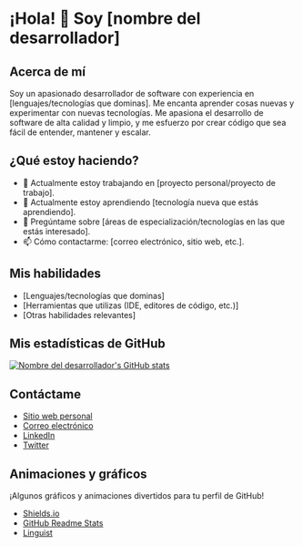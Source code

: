 # ¡Hola! 👋 Soy [nombre del desarrollador]

## Acerca de mí

Soy un apasionado desarrollador de software con experiencia en [lenguajes/tecnologías que dominas]. Me encanta aprender cosas nuevas y experimentar con nuevas tecnologías. Me apasiona el desarrollo de software de alta calidad y limpio, y me esfuerzo por crear código que sea fácil de entender, mantener y escalar.

## ¿Qué estoy haciendo?

- 🔭 Actualmente estoy trabajando en [proyecto personal/proyecto de trabajo].
- 🌱 Actualmente estoy aprendiendo [tecnología nueva que estás aprendiendo].
- 💬 Pregúntame sobre [áreas de especialización/tecnologías en las que estás interesado].
- 📫 Cómo contactarme: [correo electrónico, sitio web, etc.].

## Mis habilidades

- [Lenguajes/tecnologías que dominas]
- [Herramientas que utilizas (IDE, editores de código, etc.)]
- [Otras habilidades relevantes]

## Mis estadísticas de GitHub

[![Nombre del desarrollador's GitHub stats](https://github-readme-stats.vercel.app/api?username=nombre-de-usuario&show_icons=true&theme=radical)](https://github.com/nombre-de-usuario/github-readme-stats)

## Contáctame

- [Sitio web personal](https://www.tusitio.com)
- [Correo electrónico](mailto:tuemail@correo.com)
- [LinkedIn](https://www.linkedin.com/in/tu-perfil)
- [Twitter](https://twitter.com/tucuenta)

## Animaciones y gráficos

¡Algunos gráficos y animaciones divertidos para tu perfil de GitHub!

- [Shields.io](https://shields.io/)
- [GitHub Readme Stats](https://github.com/anuraghazra/github-readme-stats)
- [Linguist](https://github.com/github/linguist)

